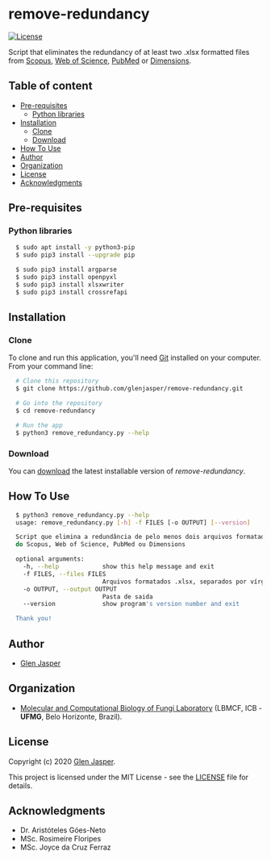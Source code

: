 remove-redundancy
======================
[![License](https://poser.pugx.org/badges/poser/license.svg)](./LICENSE)

Script that eliminates the redundancy of at least two .xlsx formatted files from [Scopus](https://www.scopus.com), [Web of Science](https://clarivate.com/webofsciencegroup/solutions/web-of-science), [PubMed](https://www.ncbi.nlm.nih.gov/pubmed) or [Dimensions](https://app.dimensions.ai).

## Table of content

- [Pre-requisites](#pre-requisites)
    - [Python libraries](#python-libraries)
- [Installation](#installation)
    - [Clone](#clone)
    - [Download](#download)
- [How To Use](#how-to-use)
- [Author](#author)
- [Organization](#organization)
- [License](#license)
- [Acknowledgments](#acknowledgments)

## Pre-requisites

### Python libraries

```sh
  $ sudo apt install -y python3-pip
  $ sudo pip3 install --upgrade pip
```

```sh
  $ sudo pip3 install argparse
  $ sudo pip3 install openpyxl
  $ sudo pip3 install xlsxwriter
  $ sudo pip3 install crossrefapi
```

## Installation

### Clone

To clone and run this application, you'll need [Git](https://git-scm.com) installed on your computer. From your command line:

```bash
  # Clone this repository
  $ git clone https://github.com/glenjasper/remove-redundancy.git

  # Go into the repository
  $ cd remove-redundancy

  # Run the app
  $ python3 remove_redundancy.py --help
```

### Download

You can [download](https://github.com/glenjasper/remove-redundancy/archive/master.zip) the latest installable version of _remove-redundancy_.

## How To Use

```sh  
  $ python3 remove_redundancy.py --help
  usage: remove_redundancy.py [-h] -f FILES [-o OUTPUT] [--version]

  Script que elimina a redundância de pelo menos dois arquivos formatados .xlsx
  do Scopus, Web of Science, PubMed ou Dimensions

  optional arguments:
    -h, --help            show this help message and exit
    -f FILES, --files FILES
                          Arquivos formatados .xlsx, separados por vírgula
    -o OUTPUT, --output OUTPUT
                          Pasta de saida
    --version             show program's version number and exit

  Thank you!
```

## Author

* [Glen Jasper](https://github.com/glenjasper)

## Organization
* [Molecular and Computational Biology of Fungi Laboratory](http://lbmcf.pythonanywhere.com) (LBMCF, ICB - **UFMG**, Belo Horizonte, Brazil).

## License

Copyright (c) 2020 [Glen Jasper](https://github.com/glenjasper).

This project is licensed under the MIT License - see the [LICENSE](./LICENSE) file for details.

## Acknowledgments

* Dr. Aristóteles Góes-Neto
* MSc. Rosimeire Floripes
* MSc. Joyce da Cruz Ferraz
